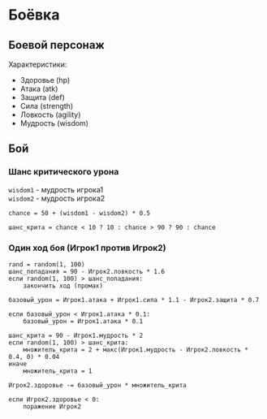 # Боёвка

## Боевой персонаж

Характеристики:
- Здоровье (hp)
- Атака (atk)
- Защита (def)
- Сила (strength)
- Ловкость (agility)
- Мудрость (wisdom)

## Бой

### Шанс критического урона
`wisdom1` - мудрость игрока1 <br>
`wisdom2` - мудрость игрока2 <br>

`chance = 50 + (wisdom1 - wisdom2) * 0.5`

`шанс_крита = chance < 10 ? 10 : chance > 90 ? 90 : chance`

### Один ход боя (Игрок1 против Игрок2)

```
rand = random(1, 100)
шанс_попадания = 90 - Игрок2.ловкость * 1.6
если random(1, 100) > шанс_попадания:
    закончить ход (промах)
    
базовый_урон = Игрок1.атака + Игрок1.сила * 1.1 - Игрок2.защита * 0.7

если базовый_урон < Игрок1.атака * 0.1:
    базовый_урон = Игрок1.атака * 0.1

шанс_крита = 90 - Игрок1.мудрость * 2
если random(1, 100) > шанс_крита:
    множитель_крита = 2 + макс(Игрок1.мудрость - Игрок2.ловкость * 0.4, 0) * 0.04
иначе
    множитель_крита = 1

Игрок2.здоровье -= базовый_урон * множитель_крита

если Игрок2.здоровье < 0:
    поражение Игрок2
```




